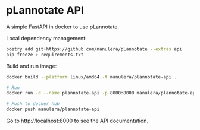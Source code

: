 # pLannotate API

A simple FastAPI in docker to use pLannotate.


Local dependency management:

```bash
poetry add git+https://github.com/manulera/pLannotate --extras api
pip freeze > requirements.txt
```

Build and run image:

```bash
docker build --platform linux/amd64 -t manulera/plannotate-api .

# Run
docker run -d --name plannotate-api -p 8000:8000 manulera/plannotate-api

# Push to docker hub
docker push manulera/plannotate-api
```

Go to http://localhost:8000 to see the API documentation.